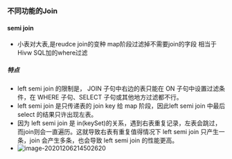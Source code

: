 ### 不同功能的Join 

#### semi join

- 小表对大表,是reudce join的变种 map阶段过滤掉不需要join的字段 相当于Hivw SQL加的where过滤

##### 特点

- left semi join 的限制是， JOIN 子句中右边的表只能在 ON 子句中设置过滤条件，在 WHERE 子句、SELECT 子句或其他地方过滤都不行。
- left semi join 是只传递表的 join key 给 map 阶段，因此left semi join 中最后 select 的结果只许出现左表。
- 因为 left semi join 是 in(keySet)的关系，遇到右表重复记录，左表会跳过，而join则会一直遍历。这就导致右表有重复值得情况下 left semi join 只产生一条，join 会产生多条，也会导致 left semi join 的性能更高。
- ![image-20201206214502620](https://kingcall.oss-cn-hangzhou.aliyuncs.com/blog/img/21:45:03-image-20201206214502620.png)